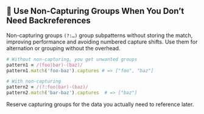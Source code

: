 ## 🚫 Use Non-Capturing Groups When You Don’t Need Backreferences
Non-capturing groups `(?:…)` group subpatterns without storing the match, improving performance and avoiding numbered capture shifts. Use them for alternation or grouping without the overhead.

```ruby
# Without non-capturing, you get unwanted groups
pattern1 = /(foo|bar)-(baz)/
pattern1.match('foo-baz').captures # => ["foo", "baz"]

# With non-capturing
pattern2 = /(?:foo|bar)-(baz)/
pattern2.match('bar-baz').captures  # => ["baz"]
```

Reserve capturing groups for the data you actually need to reference later.